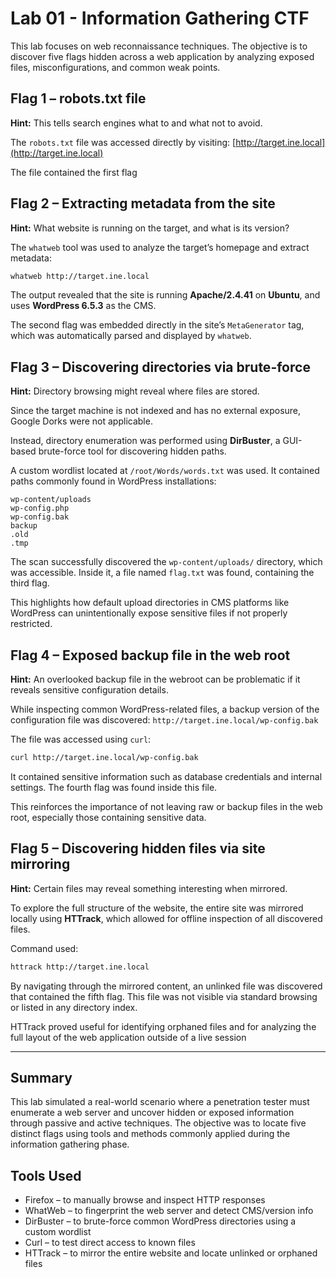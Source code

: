 # Lab 01 - Information Gathering CTF

This lab focuses on web reconnaissance techniques. The objective is to discover five flags hidden across a web application by analyzing exposed files, misconfigurations, and common weak points.

## Flag 1 – robots.txt file
**Hint:** This tells search engines what to and what not to avoid.

The `robots.txt` file was accessed directly by visiting:
[http://target.ine.local](http://target.ine.local)

The file contained the first flag


## Flag 2 – Extracting metadata from the site
**Hint:** What website is running on the target, and what is its version?

The `whatweb` tool was used to analyze the target’s homepage and extract metadata:

```bash
whatweb http://target.ine.local
```

The output revealed that the site is running **Apache/2.4.41** on **Ubuntu**, and uses **WordPress 6.5.3** as the CMS.

The second flag was embedded directly in the site’s `MetaGenerator` tag, which was automatically parsed and displayed by `whatweb`.


## Flag 3 – Discovering directories via brute-force
**Hint:** Directory browsing might reveal where files are stored.

Since the target machine is not indexed and has no external exposure, Google Dorks were not applicable.

Instead, directory enumeration was performed using **DirBuster**, a GUI-based brute-force tool for discovering hidden paths.

A custom wordlist located at `/root/Words/words.txt` was used. It contained paths commonly found in WordPress installations:

```wp-content
wp-content/uploads
wp-config.php
wp-config.bak
backup
.old
.tmp
```

The scan successfully discovered the `wp-content/uploads/` directory, which was accessible. Inside it, a file named `flag.txt` was found, containing the third flag.

This highlights how default upload directories in CMS platforms like WordPress can unintentionally expose sensitive files if not properly restricted.


## Flag 4 – Exposed backup file in the web root
**Hint:** An overlooked backup file in the webroot can be problematic if it reveals sensitive configuration details.

While inspecting common WordPress-related files, a backup version of the configuration file was discovered:
`http://target.ine.local/wp-config.bak`

The file was accessed using `curl`:
```bash
curl http://target.ine.local/wp-config.bak
```
It contained sensitive information such as database credentials and internal settings. The fourth flag was found inside this file.

This reinforces the importance of not leaving raw or backup files in the web root, especially those containing sensitive data.


## Flag 5 – Discovering hidden files via site mirroring
**Hint:** Certain files may reveal something interesting when mirrored.

To explore the full structure of the website, the entire site was mirrored locally using **HTTrack**, which allowed for offline inspection of all discovered files.

Command used:

```bash
httrack http://target.ine.local
```

By navigating through the mirrored content, an unlinked file was discovered that contained the fifth flag. This file was not visible via standard browsing or listed in any directory index.

HTTrack proved useful for identifying orphaned files and for analyzing the full layout of the web application outside of a live session



---
## Summary

This lab simulated a real-world scenario where a penetration tester must enumerate a web server and uncover hidden or exposed information through passive and active techniques. The objective was to locate five distinct flags using tools and methods commonly applied during the information gathering phase.


## Tools Used

- Firefox – to manually browse and inspect HTTP responses
- WhatWeb – to fingerprint the web server and detect CMS/version info
- DirBuster – to brute-force common WordPress directories using a custom wordlist
- Curl – to test direct access to known files
- HTTrack – to mirror the entire website and locate unlinked or orphaned files
